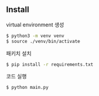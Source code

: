 ## Install

virtual environment 생성

```sh
$ python3 -m venv venv
$ source ./venv/bin/activate
```

패키치 설치

```sh
$ pip install -r requirements.txt
```

코드 실행

```sh
$ python main.py
```
